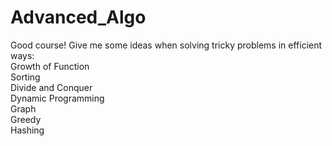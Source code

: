 # Advanced_Algo
Good course! 
Give me some ideas when solving tricky problems in efficient ways:  
Growth of Function  
Sorting  
Divide and Conquer  
Dynamic Programming  
Graph  
Greedy   
Hashing  

